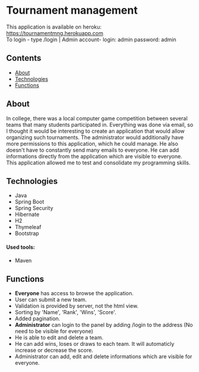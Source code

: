 # Tournament management

This application is available on heroku: https://tournamentmng.herokuapp.com
</br>To login - type /login | Admin account- login: admin password: admin

## Contents
* [About](#About)
* [Technologies](#technologies)
* [Functions](#Functions)


## About
In college, there was a local computer game competition between several teams that many students participated in. Everything was done via email, so I thought it would be 
interesting to create an application that would allow organizing such tournaments. The administrator would additionally have more permissions to this application, which he could 
manage. He also doesn't have to constantly send many emails to everyone. He can add informations directly from the application which are visible to everyone. This application 
allowed me to test and consolidate my programming skills.
 
## Technologies
* Java
* Spring Boot
* Spring Security
* Hibernate
* H2
* Thymeleaf
* Bootstrap

#### Used tools:
* Maven


## Functions
- <b>Everyone</b> has access to browse the application.
- User can submit a new team.
- Validation is provided by server, not the html view.
- Sorting by 'Name', 'Rank', 'Wins', 'Score'.
- Added pagination.
- <b>Administrator</b> can login to the panel by adding /login to the address (No need to be visible for everyone)
- He is able to edit and delete a team.
- He can add wins, loses or draws to each team. It will automaticly increase or decrease the score.
- Administrator can add, edit and delete informations which are visible for everyone.
